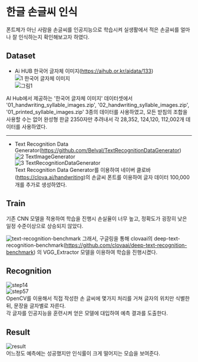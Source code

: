 # 한글 손글씨 인식

폰트체가 아닌 사람을 손글씨를 인공지능으로 학습시켜 실생활에서 적은 손글씨를 얼마나 잘 인식하는지 확인해보고자 하였다.

## Dataset
* Ai HUB 한국어 글자체 이미지(https://aihub.or.kr/aidata/133)
![1  한국어 글자체 이미지](https://user-images.githubusercontent.com/89456014/130992617-30cbdd08-d5a2-42b1-a778-b589d4640566.PNG)   
![그림1](https://user-images.githubusercontent.com/89456014/130998152-f35d924b-3925-415a-86a0-55bb3f701026.png)   


AI Hub에서 제공하는 '한국어 글자체 이미지' 데이터셋에서 '01_handwriting_syllable_images.zip', '02_handwriting_syllable_images.zip',    '01_printed_syllable_images.zip' 3종의 데이터를 사용하였고, 모든 받침의 조합을 사용할 수는 없어 완성형 한글 2350자만 추려내서 각 28,352, 124,120, 112,002개 데이터를 사용하였다.
***
* Text Recognition Data Generator(https://github.com/Belval/TextRecognitionDataGenerator)
![2  TextImageGenerator](https://user-images.githubusercontent.com/89456014/130993927-77968b80-44a9-42a1-b772-def8ac37c748.PNG)   
![3  TextRecognitionDataGenerator](https://user-images.githubusercontent.com/89456014/130998679-24f34db4-6317-45e8-ba7b-69810a9e8f7d.PNG)   
Text Recognition Data Generator를 이용하여 네이버 클로바(https://clova.ai/handwriting)의 손글씨 폰트를 이용하여 글자 데이터 100,000개를 추가로 생성하였다.   
## Train
기존 CNN 모델을 적용하여 학습을 진행시 손실율이 너무 높고, 정확도가 굉장히 낮은 일정 수준이상으로 상승되지 않았다.  

![text-recognition-benchmark](https://user-images.githubusercontent.com/89456014/131002044-e857e788-0436-4ec8-b8e7-70e12fd27b01.png)
그래서, 구글링을 통해 clovaai의 deep-text-recognition-benchmark(https://github.com/clovaai/deep-text-recognition-benchmark) 의 VGG_Extractor 모델을 이용하여 학습을 진행시켰다.
## Recognition
![step14](https://user-images.githubusercontent.com/89456014/131004861-01798a0b-13ba-43de-860e-a620259346e7.png)  
![step57](https://user-images.githubusercontent.com/89456014/131004963-8f4bbd10-e8de-4983-9ac1-501a797647c8.png)  
OpenCV를 이용해서 직접 작성한 손 글씨에 몇가지 처리를 거쳐 글자의 위치만 식별한 뒤, 문장을 글자별로 자른다.  
각 글자를 인공지능을 훈련시켜 얻은 모델에 대입하여 예측 결과를 도출한다.
## Result  
![result](https://user-images.githubusercontent.com/89456014/131006060-f6952d9b-8ddc-4aa8-ad8c-ae6ae21fc01b.png)  
어느정도 예측에는 성공했지만 인식률이 크게 떨어지는 모습을 보여준다. 





